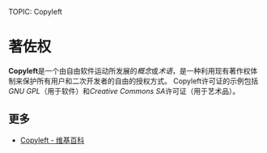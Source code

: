 TOPIC: Copyleft

# 著佐权

**Copyleft**是一个由自由软件运动所发展的*概念*或*术语*，是一种利用现有著作权体制来保护所有用户和二次开发者的自由的授权方式。
Copyleft许可证的示例包括*GNU GPL*（用于软件）和*Creative Commons SA*许可证（用于艺术品）。

## 更多

- [Copyleft - 维基百科](https://en.wikipedia.org/wiki/Copyleft)
